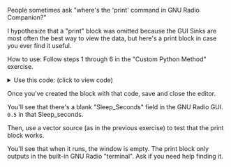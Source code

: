 People sometimes ask "where's the 'print' command in GNU Radio Companion?"

I hypothesize that a "print" block was omitted because the GUI Sinks are most often the best way to view the data, but here's a print block in case you ever find it useful.

How to use: Follow steps 1 through 6 in the "Custom Python Method" exercise.

<details><summary>Use this code: (click to view code) </summary>

```python3
    
import numpy as np
from gnuradio import gr
import time


name = "Python Block: Print"
in_sig_port_0 = np.float32


class blk(gr.sync_block):

    def __init__(self, sleep_seconds=0.5):
        gr.sync_block.__init__(
            self,
            name=name,
            in_sig=[in_sig_port_0],
            out_sig=[]
        )
        self.sleep_seconds = sleep_seconds
        
    def work(self, input_items, output_items):
        singleDataPoint = input_items[0][0]
        
        print("{:.3f}".format(singleDataPoint))
        time.sleep(self.sleep_seconds)

        return 1
```

</details>
    
Once you've created the block with that code, save and close the editor.

You'll see that there's a blank "Sleep_Seconds" field in the GNU Radio GUI. `0.5` in that Sleep_seconds.

Then, use a vector source (as in the previous exercise) to test that the print block works.

You'll see that when it runs, the window is empty. The print block only outputs in the built-in GNU Radio "terminal". Ask if you need help finding it.
